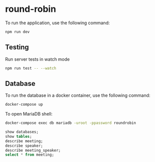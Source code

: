 # round-robin

To run the application, use the following command:

```bash
npm run dev
```

## Testing

Run server tests in watch mode

```bash
npm run test -- --watch
```

## Database

To run the database in a docker container, use the following command:

```bash
docker-compose up
```

To open MariaDB shell:

```bash
docker-compose exec db mariadb -uroot -ppassword roundrobin
```

```sql
show databases;
show tables;
describe meeting;
describe speaker;
describe meeting_speaker;
select * from meeting;
```
